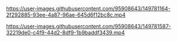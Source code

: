 https://user-images.githubusercontent.com/95908643/149781164-2f292885-93ee-4a87-96ae-645d6f12bc8c.mp4


https://user-images.githubusercontent.com/95908643/149781587-32219de0-c4f9-44d2-8df9-1b9baddf3439.mp4

